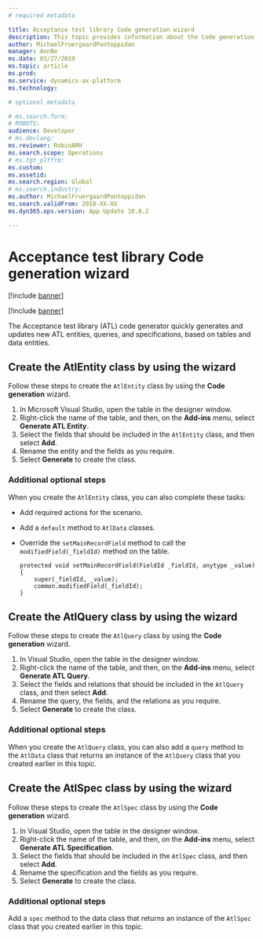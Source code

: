 ```yaml
---
# required metadata

title: Acceptance test library Code generation wizard
description: This topic provides information about the Code generation wizard for the Acceptance test library.
author: MichaelFruergaardPontoppidan
manager: AnnBe
ms.date: 03/27/2019
ms.topic: article
ms.prod: 
ms.service: dynamics-ax-platform
ms.technology: 

# optional metadata

# ms.search.form: 
# ROBOTS: 
audience: Developer
# ms.devlang: 
ms.reviewer: RobinARH
ms.search.scope: Operations
# ms.tgt_pltfrm: 
ms.custom: 
ms.assetid: 
ms.search.region: Global
# ms.search.industry: 
ms.author: MichaelFruergaardPontoppidan
ms.search.validFrom: 2018-XX-XX
ms.dyn365.ops.version: App Update 10.0.2

---
```


# Acceptance test library Code generation wizard

[!include [banner](../includes/banner.md)]

[!include [banner](../includes/preview-banner.md)]

The Acceptance test library (ATL) code generator quickly generates and updates new ATL entities, queries, and specifications, based on tables and data entities.

## Create the AtlEntity class by using the wizard

Follow these steps to create the `AtlEntity` class by using the **Code generation** wizard.

1. In Microsoft Visual Studio, open the table in the designer window.
2. Right-click the name of the table, and then, on the **Add-ins** menu, select **Generate ATL Entity**.
3. Select the fields that should be included in the `AtlEntity` class, and then select **Add**.
4. Rename the entity and the fields as you require.
5. Select **Generate** to create the class.

### Additional optional steps

When you create the `AtlEntity` class, you can also complete these tasks:

- Add required actions for the scenario.
- Add a `default` method to `AtlData` classes.
- Override the `setMainRecordField` method to call the `modifiedField(_fieldId)` method on the table.

    ```
    protected void setMainRecordField(FieldId _fieldId, anytype _value)
    {
        super(_fieldId, _value);
        common.modifiedField(_fieldId);
    }
    ```

## Create the AtlQuery class by using the wizard

Follow these steps to create the `AtlQuery` class by using the **Code generation** wizard.

1. In Visual Studio, open the table in the designer window.
2. Right-click the name of the table, and then, on the **Add-ins** menu, select **Generate ATL Query**.
3. Select the fields and relations that should be included in the `AtlQuery` class, and then select **Add**.
4. Rename the query, the fields, and the relations as you require.
5. Select **Generate** to create the class.

### Additional optional steps

When you create the `AtlQuery` class, you can also add a `query` method to the `AtlData` class that returns an instance of the `AtlQuery` class that you created earlier in this topic.

## Create the AtlSpec class by using the wizard

Follow these steps to create the `AtlSpec` class by using the **Code generation** wizard.

1. In Visual Studio, open the table in the designer window.
2. Right-click the name of the table, and then, on the **Add-ins** menu, select **Generate ATL Specification**.
3. Select the fields that should be included in the `AtlSpec` class, and then select **Add**.
4. Rename the specification and the fields as you require.
5. Select **Generate** to create the class.

### Additional optional steps

Add a `spec` method to the data class that returns an instance of the `AtlSpec` class that you created earlier in this topic.
